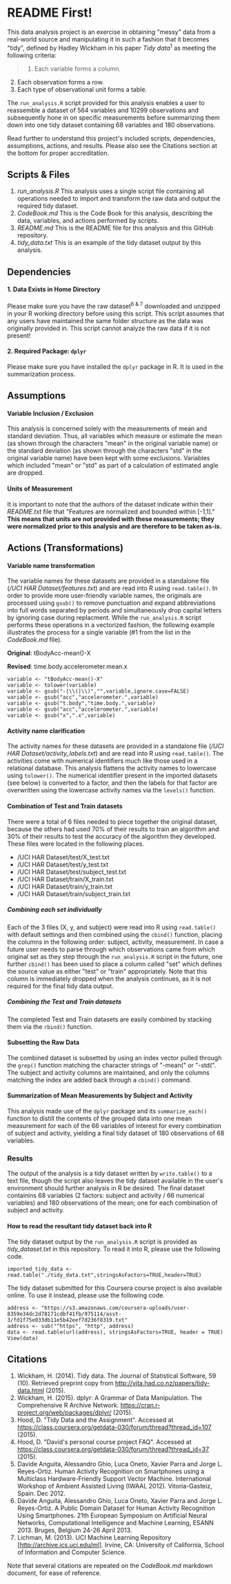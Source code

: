 # README First!

This data analysis project is an exercise in obtaining "messy" data from a real-world source and manipulating it in such a fashion that it becomes "tidy", defined by Hadley Wickham in his paper _Tidy data_<sup>1</sup> as meeting the following criteria:

> 1. Each variable forms a column.
2. Each observation forms a row.
3. Each type of observational unit forms a table.

The <code>run_analysis.R</code> script provided for this analysis enables a user to reassemble a dataset of 564 variables and 10299 observations and subsequently hone in on specific measurements before summarizing them down into one tidy dataset containing 68 variables and 180 observations.

Read further to understand this project's included scripts, dependencies, assumptions, actions, and results. Please also see the Citations section at the bottom for proper accreditation.

## Scripts & Files

1. *run_analysis.R*
  This analysis uses a single script file containing all operations needed to import and transform the raw data and output the required tidy dataset.
2. *CodeBook.md*
  This is the Code Book for this analysis, describing the data, variables, and actions performed by scripts. 
3. *README.md*
  This is the README file for this analysis and this GitHub repository.
4. *tidy_data.txt*
  This is an example of the tidy dataset output by this analysis.

## Dependencies

#### 1. Data Exists in Home Directory

Please make sure you have the raw dataset<sup>6 & 7</sup> downloaded and unzipped in your R working directory before using this script. This script assumes that any users have maintained the same folder structure as the data was originally provided in. This script cannot analyze the raw data if it is not present!

#### 2. Required Package: <code>dplyr</code>

Please make sure you have installed the <code>dplyr</code> package in R. It is used in the summarization process.

## Assumptions

#### Variable Inclusion / Exclusion

This analysis is concerned solely with the measurements of mean and standard deviation. Thus, all variables which measure or estimate the mean (as shown through the characters "mean" in the original variable name) or the standard deviation (as shown through the characters "std" in the original variable name) have been kept with some exclusions. Variables which included "mean" or "std" as part of a calculation of estimated angle are dropped.

#### Units of Measurement

It is important to note that the authors of the dataset indicate within their *README.txt* file that "Features are normalized and bounded within [-1,1]." **This means that units are not provided with these measurements; they were normalized prior to this analysis and are therefore to be taken as-is.**

## Actions (Transformations)

#### Variable name transformation

The variable names for these datasets are provided in a standalone file (*/UCI HAR Dataset/features.txt*) and are read into R using <code>read.table()</code>. In order to provide more user-friendly variable names, the originals are processed using <code>gsub()</code> to remove punctuation and expand abbreviations into full words separated by periods and simultaneously drop capital letters by ignoring case during replacment. While the <code>run_analysis.R</code> script performs these operations in a vectorized fashion, the following example illustrates the process for a single variable (#1 from the list in the *CodeBook.md* file).

**Original**: tBodyAcc-mean()-X

**Revised**: time.body.accelerometer.mean.x
````
variable <- "tBodyAcc-mean()-X"
variable <- tolower(variable)
variable <- gsub("-|\\(|\\)","",variable,ignore.case=FALSE)
variable <- gsub("acc","accelerometer.",variable)
variable <- gsub("t.body","time.body.",variable)
variable <- gsub("acc","accelerometer.",variable)
variable <- gsub("x",".x",variable)
````

#### Activity name clarification

The activity names for these datasets are provided in a standalone file (*/UCI HAR Dataset/activity_labels.txt*) and are read into R using <code>read.table()</code>. The activities come with numerical identifiers much like those used in a relational database. This analysis flattens the activity names to lowercase using <code>tolower()</code>. The numerical identifier present in the imported datasets (see below) is converted to a factor, and then the labels for that factor are overwritten using the lowercase activity names via the <code>levels()</code> function.

#### Combination of Test and Train datasets

There were a total of 6 files needed to piece together the original dataset, because the others had used 70% of their results to train an algorithm and 30% of their results to test the accuracy of the algorithm they developed. These files were located in the following places.
 * /UCI HAR Dataset/test/X_test.txt
 * /UCI HAR Dataset/test/y_test.txt
 * /UCI HAR Dataset/test/subject_test.txt
 * /UCI HAR Dataset/train/X_train.txt
 * /UCI HAR Dataset/train/y_train.txt
 * /UCI HAR Dataset/train/subject_train.txt

##### Combining each set individually

Each of the 3 files (X, y, and subject) were read into R using <code>read.table()</code> with default settings and then combined using the <code>cbind()</code> function, placing the columns in the following order: subject, activity, measurement. In case a future user needs to parse through which observations came from which original set as they step through the <code>run_analysis.R</code> script in the future, one further <code>cbind()</code> has been used to place a column called "set" which defines the source value as either "test" or "train" appropriately. Note that this column is immediately dropped when the analysis continues, as it is not required for the final tidy data output.

##### Combining the Test and Train datasets

The completed Test and Train datasets are easily combined by stacking them via the <code>rbind()</code> function.

#### Subsetting the Raw Data

The combined dataset is subsetted by using an index vector pulled through the <code>grep()</code> function matching the character strings of "-mean(" or "-std(". The subject and activity columns are maintained, and only the columns matching the index are added back through a <code>cbind()</code> command.

#### Summarization of Mean Measurements by Subject and Activity

This analysis made use of the <code>dplyr</code> package and its <code>summarize_each()</code> function to distill the contents of the grouped data into one mean measurement for each of the 66 variables of interest for every combination of subject and activity, yielding a final tidy dataset of 180 observations of 68 variables.

### Results

The output of the analysis is a tidy dataset written by <code>write.table()</code> to a text file, though the script also leaves the tidy dataset available in the user's environment should further analysis in R be desired. The final dataset containins 68 variables (2 factors: subject and activity / 66 numerical variables) and 180 observations of the mean; one for each combination of subject and activity.

#### How to read the resultant tidy dataset back into R

The tidy dataset output by the <code>run_analysis.R</code> script is provided as *tidy_dataset.txt* in this repository. To read it into R, please use the following code.
````
imported_tidy_data <- read.table("./tidy_data.txt",stringsAsFactors=TRUE,header=TRUE)
````
The tidy dataset submitted for this Coursera course project is also available online. To use it instead, please use the following code.
````
address <- "https://s3.amazonaws.com/coursera-uploads/user-8359e34dc2d78171cdbf41fb/975114/asst-3/fd1f75e033db11e5b42eef7d236f8319.txt"
address <- sub("^https", "http", address)
data <- read.table(url(address), stringsAsFactors=TRUE, header = TRUE)
View(data)
````

## Citations

1. Wickham, H. (2014). Tidy data. The Journal of Statistical Software, 59 (10). Retrieved preprint copy from http://vita.had.co.nz/papers/tidy-data.html (2015).
2. Wickham, H. (2015). dplyr: A Grammar of Data Manipulation. The Comprehensive R Archive Network. https://cran.r-project.org/web/packages/dplyr/ (2015).
3. Hood, D. "Tidy Data and the Assignment". Accessed at https://class.coursera.org/getdata-030/forum/thread?thread_id=107 (2015).
4. Hood, D. "David's personal course project FAQ". Accessed at https://class.coursera.org/getdata-030/forum/thread?thread_id=37 (2015).
5. Davide Anguita, Alessandro Ghio, Luca Oneto, Xavier Parra and Jorge L. Reyes-Ortiz. Human Activity Recognition on Smartphones using a Multiclass Hardware-Friendly Support Vector Machine. International Workshop of Ambient Assisted Living (IWAAL 2012). Vitoria-Gasteiz, Spain. Dec 2012.
6. Davide Anguita, Alessandro Ghio, Luca Oneto, Xavier Parra and Jorge L. Reyes-Ortiz. A Public Domain Dataset for Human Activity Recognition Using Smartphones. 21th European Symposium on Artificial Neural Networks, Computational Intelligence and Machine Learning, ESANN 2013. Bruges, Belgium 24-26 April 2013.
7. Lichman, M. (2013). UCI Machine Learning Repository [http://archive.ics.uci.edu/ml]. Irvine, CA: University of California, School of Information and Computer Science.

Note that several citations are repeated on the *CodeBook.md* markdown document, for ease of reference.